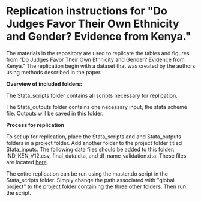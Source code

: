# Replication instructions for "Do Judges Favor Their Own Ethnicity and Gender? Evidence from Kenya."

The materials in the repository are used to replicate the tables and figures from "Do Judges Favor Their Own Ethnicity and Gender? Evidence from Kenya." The replication begin with a dataset that was created by the authors using methods described in the paper. 

**Overview of included folders:**

The Stata_scripts folder contains all scripts necessary for replication.

The Stata_outputs folder contains one necessary input, the stata scheme file. Outputs will be saved in this folder.

**Process for replication**

To set up for replication, place the Stata_scripts and and Stata_outputs folders in a project folder. Add another folder to the project folder titled Stata_inputs. The following data files should be added to this folder: IND_KEN_V12.csv, final_data.dta, and df_name_validation.dta. These files are located [here](https://www.dropbox.com/sh/zu54xz2tqsrr1l1/AAB7M_16qaCnu5kahofuh_nQa?dl=0).

The entire replication can be run using the master.do script in the Stata_scripts folder. Simply change the path associated with "global project" to the project folder containing the three other folders. Then run the script. 
